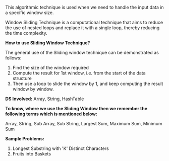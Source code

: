 This algorithmic technique is used when we need to handle the input data in a specific window size.Window Sliding Technique is a computational technique that aims to reduce the use of nested loops and replace it with a single loop, thereby reducing the time complexity.**How to use Sliding Window Technique?**The general use of the Sliding window technique can be demonstrated as follows:1. Find the size of the window required2. Compute the result for 1st window, i.e. from the start of the data structure3. Then use a loop to slide the window by 1, and keep computing the result window by window.**DS Involved:** Array, String, HashTable**To know, where we use the Sliding Window then we remember the following terms which is mentioned below:**Array, String, Sub Array, Sub String, Largest Sum, Maximum Sum, Minimum Sum**Sample Problems:**1. Longest Substring with 'K' Distinct Characters 2. Fruits into Baskets